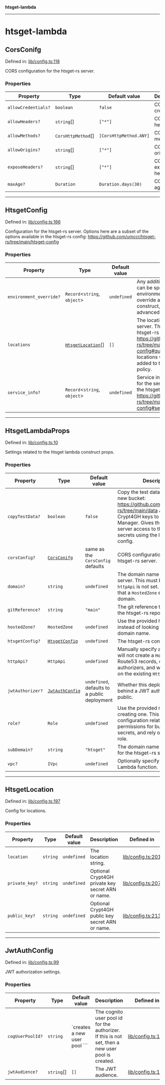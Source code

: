 **htsget-lambda**

***

# htsget-lambda

## CorsConifg

Defined in: [lib/config.ts:118](https://github.com/umccr/htsget-deploy/blob/47b9ac8b50ecd4f671a746dda2b401f019e2aa8e/lib/config.ts#L118)

CORS configuration for the htsget-rs server.

### Properties

| Property | Type | Default value | Description | Defined in |
| ------ | ------ | ------ | ------ | ------ |
| <a id="allowcredentials"></a> `allowCredentials?` | `boolean` | `false` | CORS allow credentials. | [lib/config.ts:124](https://github.com/umccr/htsget-deploy/blob/47b9ac8b50ecd4f671a746dda2b401f019e2aa8e/lib/config.ts#L124) |
| <a id="allowheaders"></a> `allowHeaders?` | `string`[] | `["*"]` | CORS allow headers. | [lib/config.ts:131](https://github.com/umccr/htsget-deploy/blob/47b9ac8b50ecd4f671a746dda2b401f019e2aa8e/lib/config.ts#L131) |
| <a id="allowmethods"></a> `allowMethods?` | `CorsHttpMethod`[] | `[CorsHttpMethod.ANY]` | CORS allow methods. | [lib/config.ts:138](https://github.com/umccr/htsget-deploy/blob/47b9ac8b50ecd4f671a746dda2b401f019e2aa8e/lib/config.ts#L138) |
| <a id="alloworigins"></a> `allowOrigins?` | `string`[] | `["*"]` | CORS allow origins. | [lib/config.ts:145](https://github.com/umccr/htsget-deploy/blob/47b9ac8b50ecd4f671a746dda2b401f019e2aa8e/lib/config.ts#L145) |
| <a id="exposeheaders"></a> `exposeHeaders?` | `string`[] | `["*"]` | CORS expose headers. | [lib/config.ts:152](https://github.com/umccr/htsget-deploy/blob/47b9ac8b50ecd4f671a746dda2b401f019e2aa8e/lib/config.ts#L152) |
| <a id="maxage"></a> `maxAge?` | `Duration` | `Duration.days(30)` | CORS max age. | [lib/config.ts:159](https://github.com/umccr/htsget-deploy/blob/47b9ac8b50ecd4f671a746dda2b401f019e2aa8e/lib/config.ts#L159) |

***

## HtsgetConfig

Defined in: [lib/config.ts:166](https://github.com/umccr/htsget-deploy/blob/47b9ac8b50ecd4f671a746dda2b401f019e2aa8e/lib/config.ts#L166)

Configuration for the htsget-rs server. Options here are a subset of the options
available in the htsget-rs config: https://github.com/umccr/htsget-rs/tree/main/htsget-config

### Properties

| Property | Type | Default value | Description | Defined in |
| ------ | ------ | ------ | ------ | ------ |
| <a id="environment_override"></a> `environment_override?` | `Record`\<`string`, `object`\> | `undefined` | Any additional htsget-rs options can be specified here as environment variables. These will override any options set in this construct, and allows using advanced configuration. | [lib/config.ts:191](https://github.com/umccr/htsget-deploy/blob/47b9ac8b50ecd4f671a746dda2b401f019e2aa8e/lib/config.ts#L191) |
| <a id="locations"></a> `locations` | [`HtsgetLocation`](CONFIG.md#htsgetlocation)[] | `[]` | The locations for the htsget-rs server. This is the same as the htsget-rs config locations: https://github.com/umccr/htsget-rs/tree/main/htsget-config#quickstart Any `s3://...` locations will automatically be added to the bucket access policy. | [lib/config.ts:175](https://github.com/umccr/htsget-deploy/blob/47b9ac8b50ecd4f671a746dda2b401f019e2aa8e/lib/config.ts#L175) |
| <a id="service_info"></a> `service_info?` | `Record`\<`string`, `object`\> | `undefined` | Service info fields to configure for the server. This is the same as the htsget-rs config service_info: https://github.com/umccr/htsget-rs/tree/main/htsget-config#service-info-config | [lib/config.ts:183](https://github.com/umccr/htsget-deploy/blob/47b9ac8b50ecd4f671a746dda2b401f019e2aa8e/lib/config.ts#L183) |

***

## HtsgetLambdaProps

Defined in: [lib/config.ts:10](https://github.com/umccr/htsget-deploy/blob/47b9ac8b50ecd4f671a746dda2b401f019e2aa8e/lib/config.ts#L10)

Settings related to the htsget lambda construct props.

### Properties

| Property | Type | Default value | Description | Defined in |
| ------ | ------ | ------ | ------ | ------ |
| <a id="copytestdata"></a> `copyTestData?` | `boolean` | `false` | Copy the test data directory to a new bucket: https://github.com/umccr/htsget-rs/tree/main/data Also copies the Crypt4GH keys to Secrets Manager. Gives the htsget-rs server access to the bucket and secrets using the locations config. | [lib/config.ts:63](https://github.com/umccr/htsget-deploy/blob/47b9ac8b50ecd4f671a746dda2b401f019e2aa8e/lib/config.ts#L63) |
| <a id="corsconfig"></a> `corsConfig?` | [`CorsConifg`](CONFIG.md#corsconifg) | same as the `CorsConfig` defaults | CORS configuration for the htsget-rs server. | [lib/config.ts:45](https://github.com/umccr/htsget-deploy/blob/47b9ac8b50ecd4f671a746dda2b401f019e2aa8e/lib/config.ts#L45) |
| <a id="domain"></a> `domain?` | `string` | `undefined` | The domain name for the htsget server. This must be specified if `httpApi` is not set. This assumes that a `HostedZone` exists for this domain. | [lib/config.ts:24](https://github.com/umccr/htsget-deploy/blob/47b9ac8b50ecd4f671a746dda2b401f019e2aa8e/lib/config.ts#L24) |
| <a id="gitreference"></a> `gitReference?` | `string` | `"main"` | The git reference to fetch from the htsget-rs repo. | [lib/config.ts:52](https://github.com/umccr/htsget-deploy/blob/47b9ac8b50ecd4f671a746dda2b401f019e2aa8e/lib/config.ts#L52) |
| <a id="hostedzone"></a> `hostedZone?` | `HostedZone` | `undefined` | Use the provided hosted zone instead of looking it up from the domain name. | [lib/config.ts:85](https://github.com/umccr/htsget-deploy/blob/47b9ac8b50ecd4f671a746dda2b401f019e2aa8e/lib/config.ts#L85) |
| <a id="htsgetconfig-1"></a> `htsgetConfig?` | [`HtsgetConfig`](CONFIG.md#htsgetconfig) | `undefined` | The htsget-rs config options. | [lib/config.ts:16](https://github.com/umccr/htsget-deploy/blob/47b9ac8b50ecd4f671a746dda2b401f019e2aa8e/lib/config.ts#L16) |
| <a id="httpapi"></a> `httpApi?` | `HttpApi` | `undefined` | Manually specify an `HttpApi`. This will not create a `HostedZone`, any Route53 records, certificates, or authorizers, and will instead rely on the existing `HttpApi`. | [lib/config.ts:78](https://github.com/umccr/htsget-deploy/blob/47b9ac8b50ecd4f671a746dda2b401f019e2aa8e/lib/config.ts#L78) |
| <a id="jwtauthorizer"></a> `jwtAuthorizer?` | [`JwtAuthConfig`](CONFIG.md#jwtauthconfig) | `undefined`, defaults to a public deployment | Whether this deployment is gated behind a JWT authorizer, or if its public. | [lib/config.ts:38](https://github.com/umccr/htsget-deploy/blob/47b9ac8b50ecd4f671a746dda2b401f019e2aa8e/lib/config.ts#L38) |
| <a id="role"></a> `role?` | `Role` | `undefined` | Use the provided role instead of creating one. This will ignore any configuration related to permissions for buckets and secrets, and rely on the existing role. | [lib/config.ts:93](https://github.com/umccr/htsget-deploy/blob/47b9ac8b50ecd4f671a746dda2b401f019e2aa8e/lib/config.ts#L93) |
| <a id="subdomain"></a> `subDomain?` | `string` | `"htsget"` | The domain name prefix to use for the htsget-rs server. | [lib/config.ts:31](https://github.com/umccr/htsget-deploy/blob/47b9ac8b50ecd4f671a746dda2b401f019e2aa8e/lib/config.ts#L31) |
| <a id="vpc"></a> `vpc?` | `IVpc` | `undefined` | Optionally specify a VPC for the Lambda function. | [lib/config.ts:70](https://github.com/umccr/htsget-deploy/blob/47b9ac8b50ecd4f671a746dda2b401f019e2aa8e/lib/config.ts#L70) |

***

## HtsgetLocation

Defined in: [lib/config.ts:197](https://github.com/umccr/htsget-deploy/blob/47b9ac8b50ecd4f671a746dda2b401f019e2aa8e/lib/config.ts#L197)

Config for locations.

### Properties

| Property | Type | Default value | Description | Defined in |
| ------ | ------ | ------ | ------ | ------ |
| <a id="location"></a> `location` | `string` | `undefined` | The location string. | [lib/config.ts:201](https://github.com/umccr/htsget-deploy/blob/47b9ac8b50ecd4f671a746dda2b401f019e2aa8e/lib/config.ts#L201) |
| <a id="private_key"></a> `private_key?` | `string` | `undefined` | Optional Crypt4GH private key secret ARN or name. | [lib/config.ts:207](https://github.com/umccr/htsget-deploy/blob/47b9ac8b50ecd4f671a746dda2b401f019e2aa8e/lib/config.ts#L207) |
| <a id="public_key"></a> `public_key?` | `string` | `undefined` | Optional Crypt4GH public key secret ARN or name. | [lib/config.ts:213](https://github.com/umccr/htsget-deploy/blob/47b9ac8b50ecd4f671a746dda2b401f019e2aa8e/lib/config.ts#L213) |

***

## JwtAuthConfig

Defined in: [lib/config.ts:99](https://github.com/umccr/htsget-deploy/blob/47b9ac8b50ecd4f671a746dda2b401f019e2aa8e/lib/config.ts#L99)

JWT authorization settings.

### Properties

| Property | Type | Default value | Description | Defined in |
| ------ | ------ | ------ | ------ | ------ |
| <a id="coguserpoolid"></a> `cogUserPoolId?` | `string` | `creates a new user pool ``` | The cognito user pool id for the authorizer. If this is not set, then a new user pool is created. | [lib/config.ts:112](https://github.com/umccr/htsget-deploy/blob/47b9ac8b50ecd4f671a746dda2b401f019e2aa8e/lib/config.ts#L112) |
| <a id="jwtaudience"></a> `jwtAudience?` | `string`[] | `[]` | The JWT audience. | [lib/config.ts:105](https://github.com/umccr/htsget-deploy/blob/47b9ac8b50ecd4f671a746dda2b401f019e2aa8e/lib/config.ts#L105) |
